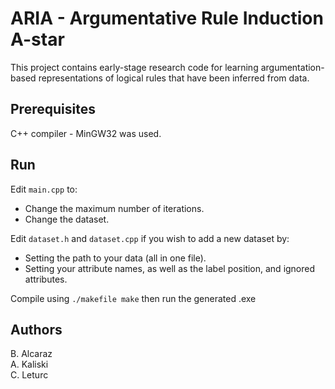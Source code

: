 # ARIA - Argumentative Rule Induction A-star
This project contains early-stage research code for learning argumentation-based representations of logical rules that have been inferred from data.

## Prerequisites
C++ compiler - MinGW32 was used.

## Run
Edit `main.cpp` to:
- Change the maximum number of iterations.
- Change the dataset.

Edit `dataset.h` and `dataset.cpp` if you wish to add a new dataset by:
- Setting the path to your data (all in one file).
- Setting your attribute names, as well as the label position, and ignored attributes.
  
Compile using `./makefile make` then run the generated .exe

## Authors
B. Alcaraz<br>
A. Kaliski<br>
C. Leturc<br>
